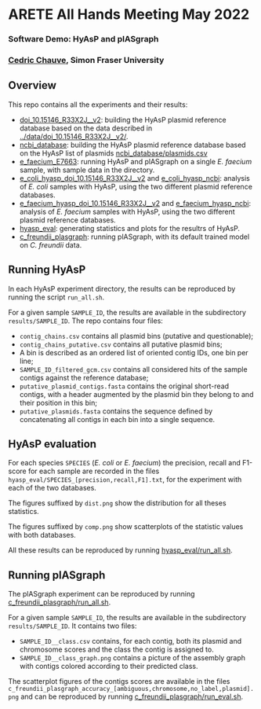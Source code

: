 # ARETE All Hands Meeting May 2022
### Software Demo: HyAsP and plASgraph
### <a href="https://cchauve.github.io/">Cedric Chauve</a>, Simon Fraser University


## Overview
This repo contains all the experiments and their results:
- [doi_10.15146_R33X2J__v2](doi_10.15146_R33X2J__v2): building the HyAsP plasmid reference database
  based on the data described in [../data/doi_10.15146_R33X2J__v2/](../data/doi_10.15146_R33X2J__v2/).
- [ncbi_database](ncbi_database): building the HyAsP plasmid reference database based on
  the HyAsP list of plasmids [ncbi_database/plasmids.csv](ncbi_database/plasmids.csv)
- [e_faecium_E7663](e_faecium_E7663): running HyAsP and plASgraph on a single *E. faecium* sample, with
  sample data in the directory.
- [e_coli_hyasp_doi_10.15146_R33X2J__v2](e_coli_hyasp_doi_10.15146_R33X2J__v2)
  and
  [e_coli_hyasp_ncbi](e_coli_hyasp_ncbi):
  analysis of *E. coli* samples with HyAsP, using the two different
  plasmid reference databases.
- [e_faecium_hyasp_doi_10.15146_R33X2J__v2](e_faecium_hyasp_doi_10.15146_R33X2J__v2)
  and
  [e_faecium_hyasp_ncbi](e_faecium_hyasp_ncbi):
  analysis of *E. faecium* samples with HyAsP, using the two different
  plasmid reference databases.
- [hyasp_eval](hyasp_eval): generating statistics and plots for the resultrs of HyAsP.
- [c_freundii_plasgraph](c_freundii_plasgraph): running plASgraph, with its default trained
  model on *C. freundii* data.

## Running HyAsP

In each HyAsP experiment directory, the results can be reproduced by running the script `run_all.sh`.

For a given sample `SAMPLE_ID`, the results are available in the subdirectory `results/SAMPLE_ID`.
The repo contains four files:
- `contig_chains.csv` contains all plasmid bins (putative and questionable);
- `contig_chains_putative.csv` contains all putative plasmid bins;
- A bin is described as an ordered list of oriented contig IDs, one bin per line;
- `SAMPLE_ID_filtered_gcm.csv` contains all considered hits of the sample contigs against the reference database;
- `putative_plasmid_contigs.fasta` contains the original short-read contigs, with a header augmented by the plasmid bin they belong to and their position in this bin;
- `putative_plasmids.fasta` contains the sequence defined by concatenating all contigs in each bin into a single sequence.

## HyAsP evaluation

For each species `SPECIES` (*E. coli* or *E. faecium*) the precision, recall and F1-score for each sample are recorded
in the files `hyasp_eval/SPECIES_[precision,recall,F1].txt`, for the experiment with each of the two databases.  

The figures suffixed by `dist.png` show the distribution for all theses statistics.

The figures suffixed by `comp.png` show scatterplots of the statistic values with both databases.

All these results can be reproduced by running [hyasp_eval/run_all.sh](hyasp_eval/run_all.sh).

## Running plASgraph

The plASgraph experiment can be reproduced by running [c_freundii_plasgraph/run_all.sh](c_freundii_plasgraph/run_all.sh).

For a given sample `SAMPLE_ID`, the results are available in the subdirectory `results/SAMPLE_ID`. It contains two files:
- `SAMPLE_ID__class.csv` contains, for each contig, both its plasmid and chromosome scores and the class the contig is assigned to.
- `SAMPLE_ID__class_graph.png` contains a picture of the assembly graph with contigs colored according to their predicted class.

The scatterplot figures of the contigs scores are available in the files `c_freundii_plasgraph_accuracy_[ambiguous,chromosome,no_label,plasmid].png` and can be reproduced by running [c_freundii_plasgraph/run_eval.sh](c_freundii_plasgraph/run_eval.sh).
